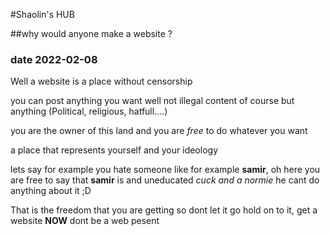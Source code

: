 #Shaolin's HUB

##why would anyone make a website ?

  

### date 2022-02-08

  

Well a website is a place without censorship

you can post anything you want well not illegal content of course but anything (Political, religious, hatfull....)

you are the owner of this land and you are _free_ to do whatever you want

a place that represents yourself and your ideology

lets say for example you hate someone like for example **samir**, oh here you are free to say that **samir** is and uneducated _cuck and a normie_ he cant do anything about it ;D

That is the freedom that you are getting so dont let it go hold on to it, get a website **NOW** dont be a web pesent

